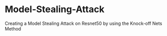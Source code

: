 # Model-Stealing-Attack

Creating a Model Stealing Attack on Resnet50 by using the Knock-off Nets Method
